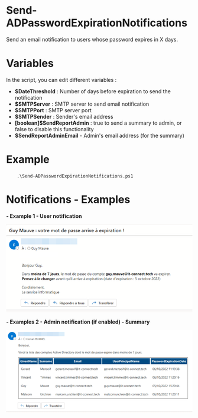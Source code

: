 # Send-ADPasswordExpirationNotifications

Send an email notification to users whose password expires in X days.

# Variables

In the script, you can edit different variables :

- **$DateThreshold** : Number of days before expiration to send the notification
- **$SMTPServer** : SMTP server to send email notification
- **$SMTPPort** : SMTP server port
- **$SMTPSender** : Sender's email address
- **[boolean]$SendReportAdmin** : true to send a summary to admin, or false to disable this functionality
- **$SendReportAdminEmail** - Admin's email address (for the summary)

# Example

```
    .\Send-ADPasswordExpirationNotifications.ps1
```

# Notifications - Examples

**- Example 1 - User notification**

![User notification](https://github.com/it-connect-fr/PowerShell-ActiveDirectory/blob/main/Send-ADPasswordExpirationNotifications/Images/Send-ADPasswordExpirationNotifications-Notif1.png)

**- Examples 2 - Admin notification (if enabled) - Summary**

![Admin notification](https://github.com/it-connect-fr/PowerShell-ActiveDirectory/blob/main/Send-ADPasswordExpirationNotifications/Images/Send-ADPasswordExpirationNotifications-Notif2.png)
